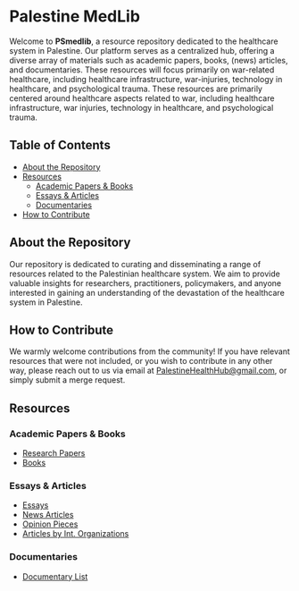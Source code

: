 # Palestine MedLib

Welcome to **PSmedlib**, a resource repository dedicated to the healthcare system in Palestine. Our platform serves as a centralized hub, offering a diverse array of materials such as academic papers, books, (news) articles, and documentaries. These resources will focus primarily on war-related healthcare, including healthcare infrastructure, war-injuries, technology in healthcare, and psychological trauma. These resources are primarily centered around healthcare aspects related to war, including healthcare infrastructure, war injuries, technology in healthcare, and psychological trauma. 

## Table of Contents
- [About the Repository](#about-the-repository)
- [Resources](#resources)
  - [Academic Papers & Books](#academic-papers--books)
  - [Essays & Articles](#essays--articles)
  - [Documentaries](#documentaries)
- [How to Contribute](#how-to-contribute)

## About the Repository
Our repository is dedicated to curating and disseminating a range of resources related to the Palestinian healthcare system. We aim to provide valuable insights for researchers, practitioners, policymakers, and anyone interested in gaining an understanding of the devastation of the healthcare system in Palestine.

## How to Contribute
We warmly welcome contributions from the community! If you have relevant resources that were not included, or you wish to contribute in any other way, please reach out to us via email at PalestineHealthHub@gmail.com, or simply submit a merge request.

## Resources
### Academic Papers & Books
- [Research Papers](/Literature/research.md)
- [Books](/Literature/books.md)

### Essays & Articles
- [Essays](/Articles/essays.md)
- [News Articles](/Articles/news.md)
- [Opinion Pieces](/Articles/opinion.md)
- [Articles by Int. Organizations](/Articles/organization.md)

### Documentaries
- [Documentary List](/Documentaries/documentaries.md)
